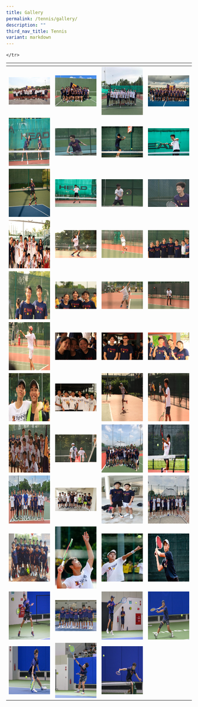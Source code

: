 ```yaml
---
title: Gallery
permalink: /tennis/gallery/
description: ""
third_nav_title: Tennis
variant: markdown
---
```

<table>
<thead>
  <tr>
    <th style="width:200px"></th>
    <th style="width:200px"></th>
    <th style="width:200px"></th>
		<th style="width:200px"></th>
  </tr>
</thead>
<tbody>
  <tr>
    <td style="text-align:center"><a href="/images/tennis%201.jpeg"> <img src="/images/tennis%201.jpeg" style="width:200px"></a></td>
    <td style="text-align:center"><a href="/images/tennis%202.jpeg"> <img src="/images/tennis%202.jpeg" style="width:200px"></a></td>
    <td style="text-align:center"><a href="/images/tennis%203.jpeg"> <img src="/images/tennis%203.jpeg" style="width:200px; height: 130px"></a></td>
    <td style="text-align:center"><a href="/images/tennis%204.jpeg"> <img src="/images/tennis%204.jpeg" style="width:200px"></a></td>
  </tr>
   <tr>
    <td style="text-align:center"><a href="/images/tennis%205.jpeg"> <img src="/images/tennis%205.jpeg" style="width:200px; height: 130px"></a></td>
    <td style="text-align:center"><a href="/images/tennis%206.jpeg"> <img src="/images/tennis%206.jpeg" style="width:200px"></a></td>
    <td style="text-align:center"><a href="/images/tennis%207.jpeg"> <img src="/images/tennis%207.jpeg" style="width:200px"></a></td>
    <td style="text-align:center"><a href="/images/tennis%208.jpeg"> <img src="/images/tennis%208.jpeg" style="width:200px"></a></td>
  </tr>
	<tr>
    <td style="text-align:center"><a href="/images/tennis%209.jpeg"> <img src="/images/tennis%209.jpeg" style="width:200px; height: 130px"></a></td>
    <td style="text-align:center"><a href="/images/tennis%2010.jpeg"> <img src="/images/tennis%2010.jpeg" style="width:200px"></a></td>
		<td style="text-align:center"><a href="/images/tennis%2011.jpeg"> <img src="/images/tennis%2011.jpeg" style="width:200px"></a></td>
		<td style="text-align:center"><a href="/images/tennis%2012.jpeg"> <img src="/images/tennis%2012.jpeg" style="width:200px"></a></td>
	</tr>
	<tr>
    <td style="text-align:center"><a href="/images/tennis%2013.jpeg"> <img src="/images/tennis%2013.jpeg" style="width:200px; height: 130px"></a></td>
    <td style="text-align:center"><a href="/images/tennis%2014.jpeg"> <img src="/images/tennis%2014.jpeg" style="width:200px"></a></td>
		<td style="text-align:center"><a href="/images/tennis%2015.jpeg"> <img src="/images/tennis%2015.jpeg" style="width:200px"></a></td>
		<td style="text-align:center"><a href="/images/tennis%2016.jpeg"> <img src="/images/tennis%2016.jpeg" style="width:200px"></a></td>
	</tr>
	<tr>
    <td style="text-align:center"><a href="/images/tennis%2017.jpeg"> <img src="/images/tennis%2017.jpeg" style="width:200px; height: 130px"></a></td>
    <td style="text-align:center"><a href="/images/tennis%2018.jpeg"> <img src="/images/tennis%2018.jpeg" style="width:200px"></a></td>
		<td style="text-align:center"><a href="/images/tennis%2019.jpeg"> <img src="/images/tennis%2019.jpeg" style="width:200px"></a></td>
		<td style="text-align:center"><a href="/images/tennis%2020.jpeg"> <img src="/images/tennis%2020.jpeg" style="width:200px"></a></td>
	</tr>
	<tr>
    <td style="text-align:center"><a href="/images/tennis%2021.jpeg"> <img src="/images/tennis%2021.jpeg" style="width:200px; height: 130px"></a></td>
    <td style="text-align:center"><a href="/images/tennis%2022.jpeg"> <img src="/images/tennis%2022.jpeg" style="width:200px"></a></td>
		<td style="text-align:center"><a href="/images/tennis%2023.jpeg"> <img src="/images/tennis%2023.jpeg" style="width:200px"></a></td>
		<td style="text-align:center"><a href="/images/tennis%2024.jpeg"> <img src="/images/tennis%2024.jpeg" style="width:200px"></a></td>
	</tr>
	<tr>
    <td style="text-align:center"><a href="/images/tennis%2025.jpeg"> <img src="/images/tennis%2025.jpeg" style="width:200px; height: 130px"></a></td>
    <td style="text-align:center"><a href="/images/tennis%2026.jpeg"> <img src="/images/tennis%2026.jpeg" style="width:200px"></a></td>
		<td style="text-align:center"><a href="/images/tennis%2027.jpeg"> <img src="/images/tennis%2027.jpeg" style="width:200px; height: 130px"></a></td>
		<td style="text-align:center"><a href="/images/tennis%2028.jpeg"> <img src="/images/tennis%2028.jpeg" style="width:200px; height: 130px"></a></td>
	</tr>
	<tr>
    <td style="text-align:center"><a href="/images/tennis%2029.jpeg"> <img src="/images/tennis%2029.jpeg" style="width:200px; height: 130px"></a></td>
    <td style="text-align:center"><a href="/images/tennis%2030.jpeg"> <img src="/images/tennis%2030.jpeg" style="width:200px"></a></td>
		<td style="text-align:center"><a href="/images/tennis%2031.jpeg"> <img src="/images/tennis%2031.jpeg" style="width:200px; height: 130px"></a></td>
		<td style="text-align:center"><a href="/images/tennis%2032.jpeg"> <img src="/images/tennis%2032.jpeg" style="width:200px; height: 130px"></a></td>
	</tr>
	<tr>
    <td style="text-align:center"><a href="/images/tennis%2033.jpeg"> <img src="/images/tennis%2033.jpeg" style="width:200px; height: 130px"></a></td>
    <td style="text-align:center"><a href="/images/tennis%2034.jpeg"> <img src="/images/tennis%2034.jpeg" style="width:200px"></a></td>
		<td style="text-align:center"><a href="/images/tennis%2035.jpeg"> <img src="/images/tennis%2035.jpeg" style="width:200px; height: 130px"></a></td>
		<td style="text-align:center"><a href="/images/tennis%2036.jpeg"> <img src="/images/tennis%2036.jpeg" style="width:200px; height: 130px"></a></td>
	</tr>
	<tr>
    <td style="text-align:center"><a href="/images/tennis%2037.jpeg"> <img src="/images/tennis%2037.jpeg" style="width:200px; height: 130px"></a></td>
    <td style="text-align:center"><a href="/images/tennis%2038.jpeg"> <img src="/images/tennis%2038.jpeg" style="width:200px"></a></td>
		<td style="text-align:center"><a href="/images/tennis%2039.jpeg"> <img src="/images/tennis%2039.jpeg" style="width:200px; height: 130px"></a></td>
		<td style="text-align:center"><a href="/images/tennis%2040.jpeg"> <img src="/images/tennis%2040.jpeg" style="width:200px; height: 130px"></a></td>
	</tr>
		<tr>
    <td style="text-align:center"><a href="/images/Tennis/DSC_2246.jpg"> <img src="/images/Tennis/DSC_2246.jpg" style="width:200px; height: 130px"></a></td>
    <td style="text-align:center"><a href="/images/Tennis/DSC_1449.jpg"> <img src="/images/Tennis/DSC_1449.jpg" style="width:200px"></a></td>
		<td style="text-align:center"><a href="/images/Tennis/DSC_1501.jpg"> <img src="/images/Tennis/DSC_1501.jpg" style="width:200px; height: 130px"></a></td>
		<td style="text-align:center"><a href="/images/Tennis/DSC_1633.jpg"> <img src="/images/Tennis/DSC_1633.jpg" style="width:200px; height: 130px"></a></td>
	</tr>
	<tr>
    <td style="text-align:center"><a href="/images/Tennis/DSC_2148.jpg"> <img src="/images/Tennis/DSC_2148.jpg" style="width:200px; height: 130px"></a></td>
    <td style="text-align:center"><a href="/images/Tennis/DSC_2168.jpg"> <img src="/images/Tennis/DSC_2168.jpg" style="width:200px"></a></td>
		<td style="text-align:center"><a href="/images/Tennis/DSC_2336.jpg"> <img src="/images/Tennis/DSC_2336.jpg" style="width:200px; height: 130px"></a></td>
	
	</tr>
</tbody>
</table>

